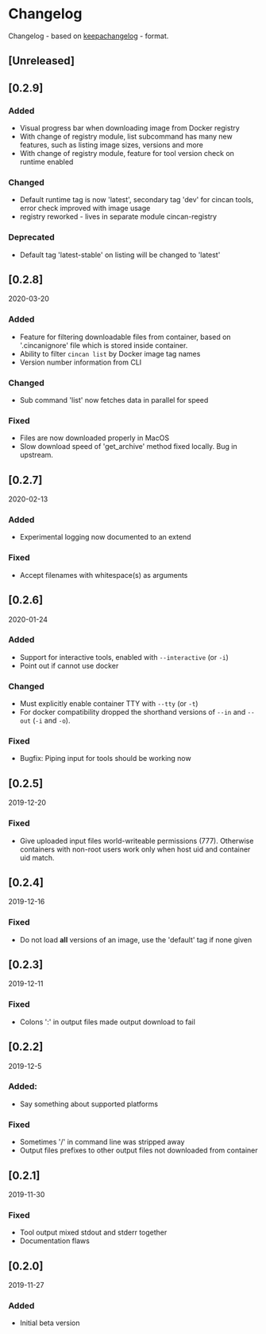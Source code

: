 # Changelog

Changelog - based on [keepachangelog](https://keepachangelog.com) - format.


## [Unreleased]

## [0.2.9]

### Added

  - Visual progress bar when downloading image from Docker registry
  - With change of registry module, list subcommand has many new features, such as listing image sizes, versions and more
  - With change of registry module, feature for tool version check on runtime enabled

### Changed

  - Default runtime tag is now 'latest', secondary tag 'dev' for cincan tools, error check improved with image usage
  - registry reworked - lives in separate module cincan-registry

### Deprecated

  - Default tag 'latest-stable' on listing will be changed to 'latest'

## [0.2.8] 

2020-03-20

### Added

  - Feature for filtering downloadable files from container, based on '.cincanignore' file which is stored inside container.
  - Ability to filter `cincan list` by Docker image tag names
  - Version number information from CLI

### Changed

  - Sub command 'list' now fetches data in parallel for speed

### Fixed

  - Files are now downloaded properly in MacOS
  - Slow download speed of 'get_archive' method fixed locally. Bug in upstream.

## [0.2.7] 

2020-02-13

### Added

 - Experimental logging now documented to an extend

### Fixed

  - Accept filenames with whitespace(s) as arguments

## [0.2.6] 

2020-01-24

### Added
  - Support for interactive tools, enabled with  `--interactive` (or `-i`)
  - Point out if cannot use docker

### Changed

  - Must explicitly enable container TTY with `--tty` (or `-t`)
  - For docker compatibility dropped the shorthand versions of `--in` and `--out` (`-i` and `-o`).

### Fixed

- Bugfix: Piping input for tools should be working now

## [0.2.5] 

2019-12-20

### Fixed
  - Give uploaded input files world-writeable permissions (777). Otherwise containers with non-root users work only when host uid and container uid match.

## [0.2.4] 

2019-12-16

### Fixed
  - Do not load **all** versions of an image, use the 'default' tag if none given

## [0.2.3] 

2019-12-11

### Fixed
 - Colons ':' in output files made output download to fail

## [0.2.2] 

2019-12-5

### Added:
  - Say something about supported platforms

### Fixed
  -  Sometimes '/' in command line was stripped away
  - Output files prefixes to other output files not downloaded from container

## [0.2.1] 

2019-11-30

### Fixed

  - Tool output mixed stdout and stderr together
  - Documentation flaws

## [0.2.0] 

2019-11-27

### Added
  - Initial beta version
